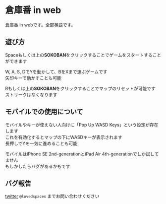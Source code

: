 # 倉庫番 in web
倉庫番 in webです。全部英語です。

## 遊び方
Spaceもしくは上の**SOKOBAN**をクリックすることでゲームをスタートすることができます  

W, A, S, DでYを動かして、BをXまで運ぶゲームです  
矢印キーで動かすことも可能  

Rもしくは上の**SOKOBAN**をクリックすることでマップのリセットが可能です  
ストリークはなくなります

## モバイルでの使用について
モバイルやキーが使えない人向けに「Pop Up WASD Keys」という設定が存在します  
これを有効化するとマップの下にWASDキーが表示されます  
長押しでYを一気に進めることも可能
  
モバイルはiPhone SE 2nd-generationとiPad Air 4th-generationでしか試してません  
もしかしたらバグがあるかもです

## バグ報告
[twitter](https://twitter.com/lovedspaces) `@lovedspaces` までお問い合わせください
